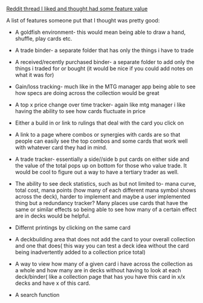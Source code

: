[Reddit thread I liked and thought had some feature value](https://www.reddit.com/r/magicTCG/comments/v74cik/what_would_you_want_out_of_a_mtg_card_collection/)

A list of features someone put that I thought was pretty good:

 - A goldfish environment- this would mean being able to draw a hand, shuffle, play cards etc.

 - A trade binder- a separate folder that has only the things i have to trade

 - A received/recently purchased binder- a separate folder to add only the things i traded for or bought (it would be nice if you could add notes on what it was for)

 - Gain/loss tracking- much like in the MTG manager app being able to see how specs are doing across the collection would be great

 - A top x price change over time tracker- again like mtg manager i like having the ability to see how cards fluctuate in price

 - Either a build in or link to rulings that deal with the card you click on

 - A link to a page where combos or synergies with cards are so that people can easily see the top combos and some cards that work well with whatever card they had in mind.

 - A trade tracker- essentially a side//side b put cards on either side and the value of the total pops up on bottom for those who value trade. It would be cool to figure out a way to have a tertiary trader as well.

 - The ability to see deck statistics, such as but not limited to- mana curve, total cost, mana points (how many of each different mana symbol shows across the deck), harder to implement and maybe a user implemented thing but a redundancy tracker? Many places use cards that have the same or similar effects so being able to see how many of a certain effect are in decks would be helpful.

 - Differnt printings by clicking on the same card

 - A deckbuilding area that does not add the card to your overall collection and one that does( this way you can test a deck idea without the card being inadvertently added to a collection price total)

 - A way to view how many of a given card i have across the collection as a whole and how many are in decks without having to look at each deck/binder( like a collection page that has you have this card in x/x decks and have x of this card.

 - A search function

